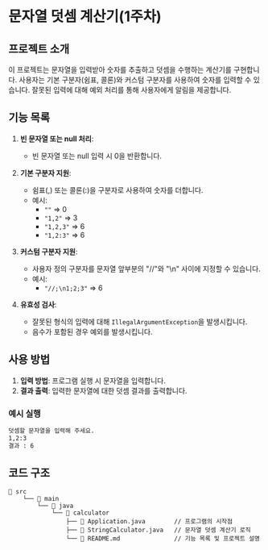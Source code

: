 # 문자열 덧셈 계산기(1주차)

## 프로젝트 소개
이 프로젝트는 문자열을 입력받아 숫자를 추출하고 덧셈을 수행하는 계산기를 구현합니다. 사용자는 기본 구분자(쉼표, 콜론)와 커스텀 구분자를 사용하여 숫자를 입력할 수 있습니다. 잘못된 입력에 대해 예외 처리를 통해 사용자에게 알림을 제공합니다.

## 기능 목록
1. **빈 문자열 또는 null 처리**:
    - 빈 문자열 또는 null 입력 시 0을 반환합니다.

2. **기본 구분자 지원**:
    - 쉼표(,) 또는 콜론(:)을 구분자로 사용하여 숫자를 더합니다.
    - 예시:
        - `""` => 0
        - `"1,2"` => 3
        - `"1,2,3"` => 6
        - `"1,2:3"` => 6

3. **커스텀 구분자 지원**:
    - 사용자 정의 구분자를 문자열 앞부분의 "//"와 "\n" 사이에 지정할 수 있습니다.
    - 예시:
        - `"//;\n1;2;3"` => 6

4. **유효성 검사**:
    - 잘못된 형식의 입력에 대해 `IllegalArgumentException`을 발생시킵니다.
    - 음수가 포함된 경우 예외를 발생시킵니다.

## 사용 방법
1. **입력 방법**: 프로그램 실행 시 문자열을 입력합니다.
2. **결과 출력**: 입력한 문자열에 대한 덧셈 결과를 출력합니다.

### 예시 실행
```bash
덧셈할 문자열을 입력해 주세요.
1,2:3
결과 : 6
```

## 코드 구조
````
📂 src
    └── 📂 main
        └── 📂 java
            └── 📂 calculator
                ├── 📄 Application.java        // 프로그램의 시작점
                ├── 📄 StringCalculator.java   // 문자열 덧셈 계산기 로직
                └── 📄 README.md               // 기능 목록 및 프로젝트 설명
